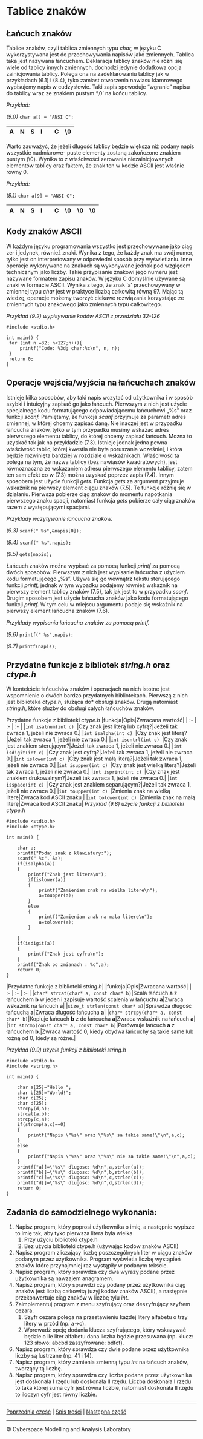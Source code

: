 # Tablice znaków
## **Łańcuch znaków**
Tablice znaków, czyli tablica zmiennych typu *char,* w języku C wykorzystywana jest do przechowywania napisów jako zmiennych. Tablica taka jest nazywana łańcuchem. Deklaracja tablicy znaków nie różni się wiele od tablicy innych zmiennych, dochodzi jedynie dodatkowa opcja zainicjowania tablicy. Polega ona na zadeklarowaniu tablicy jak w przykładach (6.1) i (8.4), tyko zamiast otworzenia nawiasu klamrowego wypisujemy napis w cudzysłowie. Taki zapis spowoduje “wgranie” napisu do tablicy wraz ze znakiem pustym ‘\0’ na końcu tablicy.

*Przykład:*

*(9.0)* `char a[] = "ANSI C"; ` 

|A|N|S|I||C|\0|
| :-: | :-: | :-: | :-: | :-: | :-: | :-: |

Warto zauważyć, że jeżeli długość tablicy będzie większa niż podany napis wszystkie nadmiarowe- puste elementy zostaną zakończone znakiem pustym (\0). Wynika to z właściwości zerowania niezainicjowanych elementów tablicy oraz faktem, że znak ten w kodzie ASCII jest właśnie równy 0.

*Przykład:*

*(9.1)* `char a[9] = "ANSI C"; `

|A|N|S|I||C|\0|\0|\0|
| :-: | :-: | :-: | :-: | :-: | :-: | :-: | :-: | :-: |

## **Kody znaków ASCII**
W każdym języku programowania wszystko jest przechowywane jako ciąg zer i jedynek, również znaki. Wynika z tego, że każdy znak ma swój numer, tylko jest on interpretowany w odpowiedni sposób przy wyświetlaniu. Inne operacje wykonywane na znakach są wykonywane jednak pod względem technicznym jako liczby. Takie przypisanie znakowi jego numeru jest nazywane formatem zapisu znaków. W języku C domyślnie używane są znaki w formacie ASCII. Wynika z tego, że znak ‘a’ przechowywany w zmiennej typu *char* jest w praktyce liczbą całkowitą równą 97. Mając tą wiedzę, operacje możemy tworzyć ciekawe rozwiązania korzystając ze zmiennych typu znakowego jako zmiennych typu całkowitego.

*Przykład (9.2) wypisywanie kodów ASCII z przedziału 32-126*

``` 
#include <stdio.h> 

int main() { 
 for (int n =32; n<127;n++){ 
     printf("Code: %3d; char:%c\n", n, n); 
 } 
 return 0; 
}

```

## **Operacje wejścia/wyjścia na łańcuchach znaków**
Istnieje kilka sposobów, aby taki napis wczytać od użytkownika i w sposób szybki i intuicyjny zapisać go jako łańcuch. Pierwszym z nich jest użycie specjalnego kodu formatującego odpowiadającemu łańcuchowi „%s” oraz funkcji *scanf.* Pamiętamy, że funkcja *scanf* przyjmuje za parametr adres zmiennej, w której chcemy zapisać daną. Nie inaczej jest w przypadku łańcucha znaków, tylko w tym przypadku musimy wskazać adres pierwszego elementu tablicy, do której chcemy zapisać łańcuch. Można to uzyskać tak jak na przykładzie (7.3). Istnieje jednak jedna pewna właściwość tablic, której kwestia nie była poruszania wcześniej, i która będzie rozwinięta bardziej w rozdziale o wskaźnikach. Właściwość ta polega na tym, że nazwa tablicy (bez nawiasów kwadratowych), jest równoznaczna ze wskazaniem adresu pierwszego elementu tablicy, zatem ten sam efekt co w  (7.3) można uzyskać poprzez zapis (7.4). Innym sposobem jest użycie funkcji *gets.* Funkcja *gets* za argument przyjmuje wskaźnik na pierwszy element ciągu znaków (7.5). Te funkcje różnią się w działaniu. Pierwsza pobierze ciąg znaków do momentu napotkania pierwszego znaku spacji, natomiast funkcja *gets* pobierze cały ciąg znaków razem z występującymi spacjami.

*Przykłady wczytywanie łańcucha znaków.*

*(9.3)* `scanf(" %s",&napis[0]); `

*(9.4)* ` scanf(" %s",napis); `

*(9.5)* `gets(napis);`


Łańcuch znaków można wypisać za pomocą funkcji *printf* za pomocą dwóch sposobów. Pierwszym z nich jest wypisanie łańcucha z użyciem kodu formatującego „%s”.  Używa się go wewnątrz tekstu sterującego funkcji *printf,* jednak w tym wypadku podajemy również wskaźnik na pierwszy element tablicy znaków (7.5), tak jak jest to w przypadku *scanf*. Drugim sposobem jest użycie łańcucha znaków jako kodu formatującego funkcji *printf.* W tym celu w miejscu argumentu podaje się wskaźnik na pierwszy element łańcucha znaków (7.6).

*Przykłady wypisania łańcucha znaków za pomocą printf.*

*(9.6)* `printf(" %s",napis); `

*(9.7)* `printf(napis);`

## **Przydatne funkcje z bibliotek *string.h* oraz *ctype.h***
W kontekście łańcuchów znaków i operacjach na nich istotne jest wspomnienie o dwóch bardzo przydatnych bibliotekach. Pierwszą z nich jest biblioteka *ctype.h,* służąca do* obsługi znaków. Drugą natomiast *string.h*, które służby do obsługi całych łańcuchów znaków.

Przydatne funkcje z biblioteki *ctype.h*
|funkcja|Opis|Zwracana wartość|
| :- | :- | :- |
|`int isalnum(int c) `|Czy znak jest literą lub cyfrą?|Jeżeli tak zwraca 1, jeżeli nie zwraca 0.|
|`int isalpha(int c) `|Czy znak jest literą?|Jeżeli tak zwraca 1, jeżeli nie zwraca 0.|
|`int iscntrl(int c) `|Czy znak jest znakiem sterującym?|Jeżeli tak zwraca 1, jeżeli nie zwraca 0.|
|`int isdigit(int c) `|Czy znak jest cyfrą?|Jeżeli tak zwraca 1, jeżeli nie zwraca 0.|
|`int islower(int c) `|Czy znak jest małą literą?|Jeżeli tak zwraca 1, jeżeli nie zwraca 0.|
|`int isupper(int c) `|Czy znak jest wielką literą?|Jeżeli tak zwraca 1, jeżeli nie zwraca 0.|
|`int isprint(int c) `|Czy znak jest znakiem drukowalnym?|Jeżeli tak zwraca 1, jeżeli nie zwraca 0.|
|`int isspace(int c) `|Czy znak jest znakiem separującym?|Jeżeli tak zwraca 1, jeżeli nie zwraca 0.|
|`int toupper(int c) `|Zmienia znak na wielką literę|Zwraca kod ASCII znaku |
|`int tolower(int c) `|Zmienia znak na małą literę|Zwraca kod ASCII znaku|
*Przykład (9.8) użycie funkcji z biblioteki ctype.h*
```
#include <stdio.h>
#include <ctype.h>

int main() {
	
	char a;
	printf("Podaj znak z klawiatury:");
	scanf(" %c", &a);
	if(isalpha(a))
	{
		printf("Znak jest litera\n");
		if(islower(a))
		{
			printf("Zamieniam znak na wielka litere\n");
			a=toupper(a);
		}
		else
		{
			printf("Zamieniam znak na mala litere\n");
			a=tolower(a);
		}
	
	}
	if(isdigit(a))
	{
		printf("Znak jest cyfra\n");
	}
	printf("Znak po zmianach : %c",a);
	return 0;
}

```


|Przydatne funkcje z biblioteki *string.h*|
|funkcja|Opis|Zwracana wartość|
| :- | :- | :- |
|`char* strcat(char* a, const char* b)`|Scala łańcuch **a** z łańcuchem **b** w jeden i zapisuje wartość scalenia w łańcuchu **a**|Zwraca wskaźnik na łańcuch **a**|
|`size_t strlen(const char* a)`|Sprawdza długość łańcucha **a**|Zwraca długość łańcucha **a**|
|`char* strcpy(char* a, const char* b)`|Kopiuje łańcuch **b** z do łańcucha **a**|Zwraca wskaźnik na łańcuch **a**|
|`int strcmp(const char* a, const char* b)`|Porównuje łańcuch **a** z łańcuchem **b.**|Zwraca wartość 0, kiedy obydwa łańcuchy są takie same lub różną od 0, kiedy są różne.|

*Przykład (9.9) użycie funkcji z biblioteki string.h*

```
#include <stdio.h>
#include <string.h>

int main() {
	
	char a[25]="Hello ";
	char b[25]="World!";
	char c[25];
	char d[25];
	strcpy(d,a);
	strcat(a,b);
	strcpy(c,a);
	if(strcmp(a,c)==0)
	{
		printf("Napis \"%s\" oraz \"%s\" sa takie same!\"\n",a,c);
	}
	else
	{
		printf("Napis \"%s\" oraz \"%s\" nie sa takie same!\"\n",a,c);
	}
	printf("a[]=\"%s\" dlugosc: %d\n",a,strlen(a));
	printf("b[]=\"%s\" dlugosc: %d\n",b,strlen(b));
	printf("c[]=\"%s\" dlugosc: %d\n",c,strlen(c));
	printf("d[]=\"%s\" dlugosc: %d\n",d,strlen(d));
	return 0;
}

```

## **Zadania do samodzielnego wykonania:**
1. Napisz program, który poprosi użytkownika o imię, a następnie wypisze to imię tak, aby tyko pierwsza litera była wielka
   1. Przy użyciu biblioteki ctype.h
   1. Bez użycia biblioteki ctype.h (używając kodów znaków ASCII)
1. Napisz program zliczający liczbę poszczególnych liter w ciągu znaków podanym przez użytkownika. Program wyświetla liczbę wystąpień znaków które przynajmniej raz wystąpiły w podanym tekście.
1. Napisz program, który sprawdza czy dwa wyrazy podane przez użytkownika są nawzajem anagramem.
1. Napisz program, który sprawdzi czy podany przez użytkownika ciąg znaków jest liczbą całkowitą (użyj kodów znaków ASCII), a następnie przekonwertuje ciąg znaków w liczbę tylu *int*.
1. Zaimplementuj program z menu szyfrujący oraz deszyfrujący szyfrem cezara. 
   1. Szyfr cezara polega na przestawieniu każdej litery alfabetu o trzy litery w przód (np. a->c). 
   1. Wprowadź opcję dodania klucza szyfrującego, który wskazywać będzie o ile liter alfabetu dana liczba będzie przesuwana (np. klucz: 123 słowo: abcbd zaszyfrowane: bdfcf).
1. Napisz program, który sprawdza czy dwie podane przez użytkownika liczby są lustrzane (np. 41 i 14).
1. Napisz program, który zamienia zmienną typu *int* na łańcuch znaków, tworzący tą liczbę.
1. Napisz program, który sprawdza czy liczba podana przez użytkownika jest doskonała I rzędu lub doskonała II rzędu. Liczba doskonała I rzędu to taka której suma cyfr jest równa liczbie, natomiast doskonała II rzędu to iloczyn cyfr jest równy liczbie.


***
[Poprzednia część](https://github.com/CyberMALab/Tablice-jednowymiarowe-statyczne.git) | [Spis treści](https://github.com/CyberMALab/Wprowadzenie-do-programowania-w-j-zyku-ANSI-C.git) | [Następna część](https://github.com/CyberMALab/Comming-Soon.git)
***
&copy; Cyberspace Modelling and Analysis Laboratory

